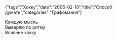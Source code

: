 {"tags":"Хокку","date":"2006-02-18","title":"Способ думать","categories":"Графомания"}

Каждую мысль  
Выверяю по ритму  
Влияние хокку
